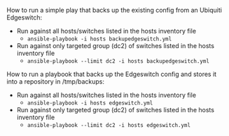
How to run a simple play that backs up the existing config from an Ubiquiti Edgeswitch:
- Run against all hosts/switches listed in the hosts inventory file
  - `ansible-playbook -i hosts backupedgeswitch.yml`
- Run against only targeted group (dc2) of switches listed in the hosts inventory file
  - `ansible-playbook --limit dc2 -i hosts backupedgeswitch.yml`

How to run a playbook that backs up the Edgeswitch config and stores it into a repository in /tmp/backups:
- Run against all hosts/switches listed in the hosts inventory file
  - `ansible-playbook -i hosts edgeswitch.yml`
- Run against only targeted group (dc2) of switches listed in the hosts inventory file
  - `ansible-playbook --limit dc2 -i hosts edgeswitch.yml`
